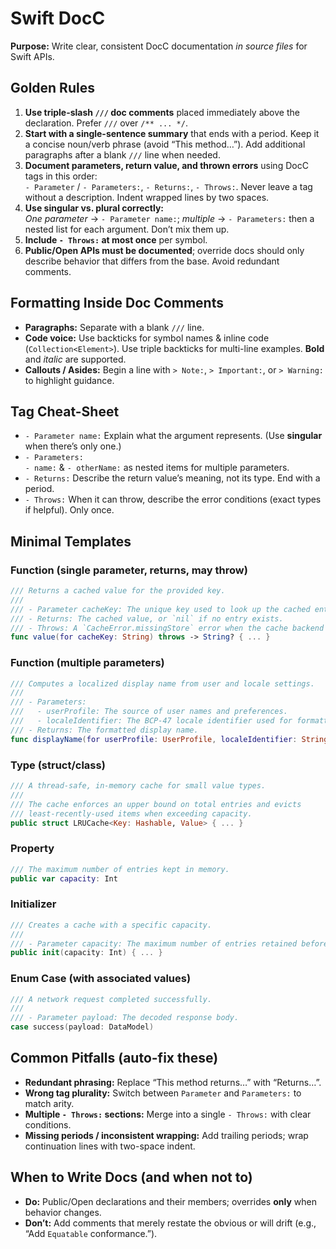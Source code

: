 # Swift DocC

**Purpose:** Write clear, consistent DocC documentation _in source files_ for Swift APIs.

## Golden Rules

1. **Use triple-slash `///` doc comments** placed immediately above the declaration. Prefer `///` over `/** ... */`.
2. **Start with a single-sentence summary** that ends with a period. Keep it a concise noun/verb phrase (avoid “This method…”). Add additional paragraphs after a blank `///` line when needed.
3. **Document parameters, return value, and thrown errors** using DocC tags in this order:  
   `- Parameter` / `- Parameters:`, `- Returns:`, `- Throws:`. Never leave a tag without a description. Indent wrapped lines by two spaces.
4. **Use singular vs. plural correctly:**  
   _One parameter_ → `- Parameter name:`; _multiple_ → `- Parameters:` then a nested list for each argument. Don’t mix them up.
5. **Include `- Throws:` at most once** per symbol.
6. **Public/Open APIs must be documented**; override docs should only describe behavior that differs from the base. Avoid redundant comments.

## Formatting Inside Doc Comments

- **Paragraphs:** Separate with a blank `///` line.
- **Code voice:** Use backticks for symbol names & inline code (`Collection<Element>`). Use triple backticks for multi-line examples. **Bold** and _italic_ are supported.
- **Callouts / Asides:** Begin a line with `> Note:`, `> Important:`, or `> Warning:` to highlight guidance.

## Tag Cheat-Sheet

- `- Parameter name:` Explain what the argument represents. (Use **singular** when there’s only one.)
- `- Parameters:`  
  `- name:` & `- otherName:` as nested items for multiple parameters.
- `- Returns:` Describe the return value’s meaning, not its type. End with a period.
- `- Throws:` When it can throw, describe the error conditions (exact types if helpful). Only once.

## Minimal Templates

### Function (single parameter, returns, may throw)

```swift
/// Returns a cached value for the provided key.
///
/// - Parameter cacheKey: The unique key used to look up the cached entry.
/// - Returns: The cached value, or `nil` if no entry exists.
/// - Throws: A `CacheError.missingStore` error when the cache backend is unavailable.
func value(for cacheKey: String) throws -> String? { ... }
```

### Function (multiple parameters)

```swift
/// Computes a localized display name from user and locale settings.
///
/// - Parameters:
///   - userProfile: The source of user names and preferences.
///   - localeIdentifier: The BCP-47 locale identifier used for formatting.
/// - Returns: The formatted display name.
func displayName(for userProfile: UserProfile, localeIdentifier: String) -> String { ... }
```

### Type (struct/class)

```swift
/// A thread-safe, in-memory cache for small value types.
///
/// The cache enforces an upper bound on total entries and evicts
/// least-recently-used items when exceeding capacity.
public struct LRUCache<Key: Hashable, Value> { ... }
```

### Property

```swift
/// The maximum number of entries kept in memory.
public var capacity: Int
```

### Initializer

```swift
/// Creates a cache with a specific capacity.
///
/// - Parameter capacity: The maximum number of entries retained before eviction.
public init(capacity: Int) { ... }
```

### Enum Case (with associated values)

```swift
/// A network request completed successfully.
///
/// - Parameter payload: The decoded response body.
case success(payload: DataModel)
```

## Common Pitfalls (auto-fix these)

- **Redundant phrasing:** Replace “This method returns…” with “Returns…”.
- **Wrong tag plurality:** Switch between `Parameter` and `Parameters:` to match arity.
- **Multiple `- Throws:` sections:** Merge into a single `- Throws:` with clear conditions.
- **Missing periods / inconsistent wrapping:** Add trailing periods; wrap continuation lines with two-space indent.

## When to Write Docs (and when not to)

- **Do:** Public/Open declarations and their members; overrides **only** when behavior changes.
- **Don’t:** Add comments that merely restate the obvious or will drift (e.g., “Add `Equatable` conformance.”).
